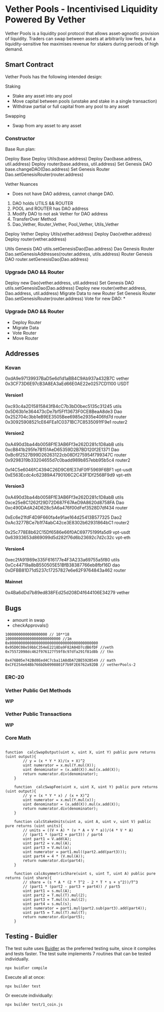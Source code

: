 # Vether Pools - Incentivised Liquidity Powered By Vether

Vether Pools is a liquidity pool protocol that allows asset-agnostic provision of liquidity. Traders can swap between assets at arbitrarily low fees, but a liquidity-sensitive fee maximises revenue for stakers during periods of high demand. 

## Smart Contract

Vether Pools has the following intended design:

Staking
* Stake any asset into any pool
* Move capital between pools (unstake and stake in a single transaction)
* Withdraw partial or full capital from any pool to any asset

Swapping
* Swap from any asset to any asset

### Constructor

Base Run plan:

Deploy Base
Deploy Utils(base.address)
Deploy Dao(base.address, util.address)
Deploy router(base.address, util.address)
Set Genesis DAO base.changeDAO(Dao.address)
Set Genesis Router Dao.setGenesisRouter(router.address)

Vether Nuances

* Does not have DAO address, cannot change DAO.

1) DAO holds UTILS && ROUTER
2) POOL and ROUTER has DAO address
3) Modify DAO to not ask Vether for DAO address
4) TransferOver Method
5) Dao_Vether, Router_Vether, Pool_Vether, Utils_Vether

Deploy Vether
Deploy Utils(vether.address)
Deploy Dao(vether.address)
Deploy router(vether.address)

Utils Genesis DAO utils.setGenesisDao(Dao.address)
Dao Genesis Router Dao.setGenesisAddresses(router.address, utils.address)
Router Genesis DAO router.setGenesisDao(Dao.address)

### Upgrade DAO && Router
Deploy new Dao(vether.address, util.address)
Set Genesis DAO utils.setGenesisDao(Dao.address)
Deploy new router(vether.address, Dao.address, util.address)
Migrate Data to new Router
Set Genesis Router Dao.setGenesisRouter(router.address)
Vote for new DAO:
* 

### Upgrade DAO && Router
* Deploy Router
* Migrate Data
* Vote Router
* Move Router

## Addresses

### Kovan
0xdA9e97139937BaD5e6d1d1aBB4C9Ab937a432B7C vether
0x3CF73D6E97cB3A8EA3aEd66E0AE22e0257CD1100 USDT

#### Version1
0xc93c4a2D15815843fB4cC7b3bD0bec5135c31245 utils
0x5D63b1e364473cDe7bf5Ff13673F0CE8BeaA8de3 Dao
0x252704c3bb1eB9EE3505Bee6985e2935e406fd7d router
0x30925908521cE64FEa1C0371BC7C8535091fF9e1 router2

#### Version2
0xA490d3ba44b0058FfE3AB6Ff3e262D281c1D8abB utils
0xcB841b295fe7B151AeD65359D2B7BD120f2E1371 Dao
0xBc6f2527B99D26263122cb08Df275954f799347C router
0x9298319b33204655d7c0badd989b857ebb95b5c4 router2

0xf4C5e6046fC4394C26D9C6fE37dF0fF5969F6BF1 vpt-usdt
0xE563Ecdc4c62389A4790106C2C43F1Df2568F9d9 vpt-eth

#### Version3 
0xA490d3ba44b0058FfE3AB6Ff3e262D281c1D8abB utils
0xce25e8C1262f29D72D687F67AeD9A8620d8758FA Dao
0xc490DAdA24D628c5A6a476f00dFef3528D7df434 router

0xEc6e21fdF4D9F660fa4e91ae164d25413B577325 Dao2
0xAc3277BCe7b1f74abC42ce3E8302b62931864bC1 router2

0x25c778E8b62C15Df6586e66f0AC69775199fa5d9 vpt-usdt
0x63933653d869099d5d282f76d6b23692c7d2c32c vpt-eth

#### Version4
0xec2fA91989e335F616177e4F3A233a69755a5f80 utils
0xCc44719a8bB550505E51BfB38387766eb8fbf16D dao
0xDFBB81D71d5237c17257827e6e62F9764843a462 router

#### Mainnet
0x4Ba6dDd7b89ed838FEd25d208D4f644106E34279 vether





## Bugs

* amount in swap
* checkApprovals()


```
1000000000000000000 // 10**18
1000000000000000000000000 //1m
0x0000000000000000000000000000000000000000
0x95D0C08e59bbC354eE2218Da9F82A04D7cdB6fDF //veth
0x75572098dc462f976127f59f8c97dfa291f81d8b // tkn

0x476B05e742Bd0Eed4C7cba11A8dDA72BE592B549 // math
0xCFE254e64Bb766bDb0998801F7b9F2E6762a92DB // vetherPools-2
```

### ERC-20

### Vether Public Get Methods
**WIP**

### Vether Public Transactions
**WIP**

### Core Math

```solidity

function  calcSwapOutput(uint x, uint X, uint Y) public pure returns (uint output){
        // y = (x * Y * X)/(x + X)^2
        uint numerator = x.mul(Y.mul(X));
        uint denominator = (x.add(X)).mul(x.add(X));
        return numerator.div(denominator);
    }

    function  calcSwapFee(uint x, uint X, uint Y) public pure returns (uint output){
        // y = (x * Y * x) / (x + X)^2
        uint numerator = x.mul(Y.mul(x));
        uint denominator = (x.add(X)).mul(x.add(X));
        return numerator.div(denominator);
    }

    function calcStakeUnits(uint a, uint A, uint v, uint V) public pure returns (uint units){
        // units = ((V + A) * (v * A + V * a))/(4 * V * A)
        // (part1 * (part2 + part3)) / part4
        uint part1 = V.add(A);
        uint part2 = v.mul(A);
        uint part3 = V.mul(a);
        uint numerator = part1.mul((part2.add(part3)));
        uint part4 = 4 * (V.mul(A));
        return numerator.div(part4);
    }

    function calcAsymmetricShare(uint s, uint T, uint A) public pure returns (uint share){
        // share = (s * A * (2 * T^2 - 2 * T * s + s^2))/T^3
        // (part1 * (part2 - part3 + part4)) / part5
        uint part1 = s.mul(A);
        uint part2 = T.mul(T).mul(2);
        uint part3 = T.mul(s).mul(2);
        uint part4 = s.mul(s);
        uint numerator = part1.mul(part2.sub(part3).add(part4));
        uint part5 = T.mul(T).mul(T);
        return numerator.div(part5);
    }
```



## Testing - Buidler

The test suite uses [Buidler](https://buidler.dev/) as the preferred testing suite, since it compiles and tests faster. 
The test suite implements 7 routines that can be tested individually.

```
npx buidler compile
```

Execute all at once:
```
npx builder test
```

Or execute individually:
```
npx builder test/1_coin.js
```
